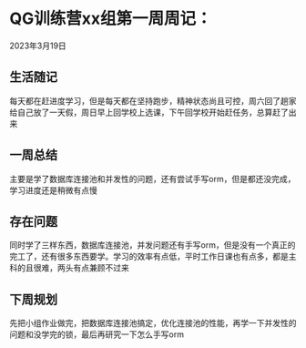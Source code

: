 # QG训练营xx组第一周周记：
2023年3月19日

## 生活随记

每天都在赶进度学习，但是每天都在坚持跑步，精神状态尚且可控，周六回了趟家给自己放了一天假，周日早上回学校上选课，下午回学校开始赶任务，总算赶了出来



## 一周总结

主要是学了数据库连接池和并发性的问题，还有尝试手写orm，但是都还没完成，学习进度还是稍微有点慢



## 存在问题

同时学了三样东西，数据库连接池，并发问题还有手写orm，但是没有一个真正的完工了，还有很多东西要学。学习的效率有点低，平时工作日课也有点多，都是主科的且很难，两头有点兼顾不过来



## 下周规划

先把小组作业做完，把数据库连接池搞定，优化连接池的性能，再学一下并发性的问题和没学完的锁，最后再研究一下怎么手写orm

